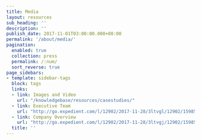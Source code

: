 ```yaml
---
title: Media
layout: resources
sub_heading: ''
description: ''
publish_date: 2017-11-01T03:00:00.000+00:00
permalink: '/about/media/'
pagination: 
  enabled: true
  collection: press
  permalink: /:num/
  sort_reverse: true
page_sidebars:
- template: sidebar-tags
  block: tags
  links:
  - link: Images and Video
    url: "/knowledgebase/resources/casestudies/"
  - link: Executive Team 
    url: "http://go.expedient.com/l/12902/2017-11-28/3ltvgl/12902/159859/Expedient_Executives.pdf"
  - link: Company Overview
    url: "http://go.expedient.com/l/12902/2017-11-28/3ltvgj/12902/159857/Expedient_CompanyOverview.pdf"
  title: ''
---
```

